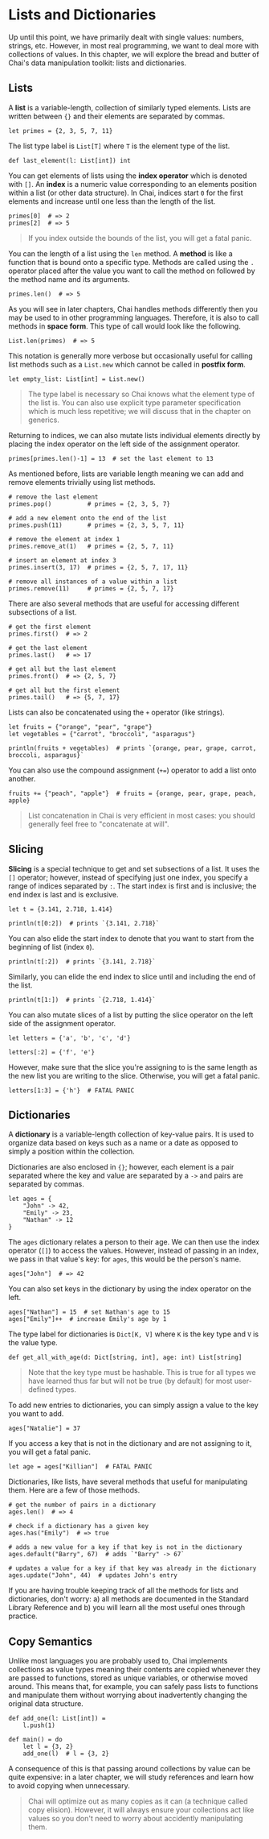 # Lists and Dictionaries

Up until this point, we have primarily dealt with single values: numbers,
strings, etc.  However, in most real programming, we want to deal more with
collections of values.  In this chapter, we will explore the bread and butter of
Chai's data manipulation toolkit: lists and dictionaries.

## Lists

A **list** is a variable-length, collection of similarly typed elements.  Lists
are written between `{}` and their elements are separated by commas.

    let primes = {2, 3, 5, 7, 11}

The list type label is `List[T]` where `T` is the element type of the list.

    def last_element(l: List[int]) int

You can get elements of lists using the **index operator** which is denoted with
`[]`.  An **index** is a numeric value corresponding to an elements position
within a list (or other data structure).  In Chai, indices start `0` for the
first elements and increase until one less than the length of the list.

    primes[0]  # => 2
    primes[2]  # => 5

> If you index outside the bounds of the list, you will get a fatal panic.

You can the length of a list using the `len` method.  A **method** is like a
function that is bound onto a specific type.  Methods are called using the `.`
operator placed after the value you want to call the method on followed by the
method name and its arguments.

    primes.len()  # => 5

As you will see in later chapters, Chai handles methods differently then you may
be used to in other programming languages.  Therefore, it is also to call
methods in **space form**.  This type of call would look like the following.

    List.len(primes)  # => 5

This notation is generally more verbose but occasionally useful for calling list
methods such as a `List.new` which cannot be called in **postfix form**.
    
    let empty_list: List[int] = List.new()

> The type label is necessary so Chai knows what the element type of the list
> is.  You can also use explicit type parameter specification which is much less
> repetitive; we will discuss that in the chapter on generics.

Returning to indices, we can also mutate lists individual elements directly by
placing the index operator on the left side of the assignment operator.

    primes[primes.len()-1] = 13  # set the last element to 13

As mentioned before, lists are variable length meaning we can add and remove
elements trivially using list methods.

    # remove the last element
    primes.pop()          # primes = {2, 3, 5, 7}

    # add a new element onto the end of the list
    primes.push(11)       # primes = {2, 3, 5, 7, 11}

    # remove the element at index 1
    primes.remove_at(1)   # primes = {2, 5, 7, 11}

    # insert an element at index 3
    primes.insert(3, 17)  # primes = {2, 5, 7, 17, 11}

    # remove all instances of a value within a list
    primes.remove(11)     # primes = {2, 5, 7, 17}

There are also several methods that are useful for accessing different
subsections of a list.

    # get the first element
    primes.first()  # => 2

    # get the last element
    primes.last()   # => 17

    # get all but the last element
    primes.front()  # => {2, 5, 7}

    # get all but the first element
    primes.tail()   # => {5, 7, 17}

Lists can also be concatenated using the `+` operator (like strings).

    let fruits = {"orange", "pear", "grape"}
    let vegetables = {"carrot", "broccoli", "asparagus"}

    println(fruits + vegetables)  # prints `{orange, pear, grape, carrot, broccoli, asparagus}`

You can also use the compound assignment (`+=`) operator to add a list onto another.

    fruits += {"peach", "apple"}  # fruits = {orange, pear, grape, peach, apple}

> List concatenation in Chai is very efficient in most cases: you should
> generally feel free to "concatenate at will".

## Slicing

**Slicing** is a special technique to get and set subsections of a list. It uses
the `[]` operator; however, instead of specifying just one index, you specify a
range of indices separated by `:`.  The start index is first and is inclusive;
the end index is last and is exclusive.

    let t = {3.141, 2.718, 1.414}

    println(t[0:2])  # prints `{3.141, 2.718}`

You can also elide the start index to denote that you want to start from the
beginning of list (index `0`).

    println(t[:2])  # prints `{3.141, 2.718}`

Similarly, you can elide the end index to slice until and including the end of
the list.

    println(t[1:])  # prints `{2.718, 1.414}`

You can also mutate slices of a list by putting the slice operator on the
left side of the assignment operator.  

    let letters = {'a', 'b', 'c', 'd'}

    letters[:2] = {'f', 'e'}

However, make sure that the slice you're assigning to is the same length as the
new list you are writing to the slice.  Otherwise, you will get a fatal panic.

    letters[1:3] = {'h'}  # FATAL PANIC

## Dictionaries

A **dictionary** is a variable-length collection of key-value pairs.  It is used
to organize data based on keys such as a name or a date as opposed to simply 
a position within the collection.

Dictionaries are also enclosed in `{}`; however, each element is a pair
separated where the key and value are separated by a `->` and pairs are
separated by commas.

    let ages = {
        "John" -> 42,
        "Emily" -> 23,
        "Nathan" -> 12
    }

The `ages` dictionary relates a person to their age.  We can then use the index
operator (`[]`) to access the values.  However, instead of passing in an index,
we pass in that value's key: for `ages`, this would be the person's name.

    ages["John"]  # => 42

You can also set keys in the dictionary by using the index operator on the left.

    ages["Nathan"] = 15  # set Nathan's age to 15
    ages["Emily"]++  # increase Emily's age by 1

The type label for dictionaries is `Dict[K, V]` where `K` is the key type and `V`
is the value type.

    def get_all_with_age(d: Dict[string, int], age: int) List[string]

> Note that the key type must be hashable.  This is true for all types we have
> learned thus far but will not be true (by default) for most user-defined
> types.

To add new entries to dictionaries, you can simply assign a value to the key you
want to add.

    ages["Natalie"] = 37

If you access a key that is not in the dictionary and are not assigning to it,
you will get a fatal panic.

    let age = ages["Killian"]  # FATAL PANIC

Dictionaries, like lists, have several methods that useful for manipulating
them. Here are a few of those methods.

    # get the number of pairs in a dictionary
    ages.len()  # => 4

    # check if a dictionary has a given key
    ages.has("Emily")  # => true

    # adds a new value for a key if that key is not in the dictionary
    ages.default("Barry", 67)  # adds `"Barry" -> 67`

    # updates a value for a key if that key was already in the dictionary
    ages.update("John", 44)  # updates John's entry

If you are having trouble keeping track of all the methods for lists and
dictionaries, don't worry: a) all methods are documented in the Standard Library
Reference and b) you will learn all the most useful ones through practice.  

## Copy Semantics

Unlike most languages you are probably used to, Chai implements collections as
value types meaning their contents are copied whenever they are passed to
functions, stored as unique variables, or otherwise moved around.  This means
that, for example, you can safely pass lists to functions and manipulate them
without worrying about inadvertently changing the original data structure.

    def add_one(l: List[int]) =
        l.push(1)

    def main() = do
        let l = {3, 2}
        add_one(l)  # l = {3, 2}

A consequence of this is that passing around collections by value can be quite
expensive: in a later chapter, we will study references and learn how to avoid
copying when unnecessary. 

> Chai will optimize out as many copies as it can (a technique called copy
> elision). However, it will always ensure your collections act like values so
> you don't need to worry about accidently manipulating them.